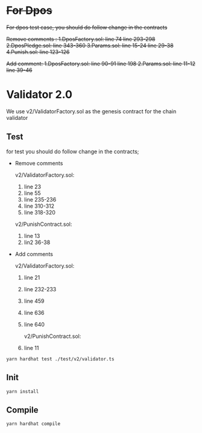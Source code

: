 # ~~For Dpos~~
~~For dpos test case, you should do follow change in the contracts~~

~~Remove comments :
1.DposFactory.sol:
line 74
line 293-298
2.DposPledge.sol:
line 343-360
3.Params.sol:
line 15-24
line 29-38
4.Punish.sol:
line 123-126~~

~~Add comment:
1.DposFactory.sol:
line 90-91
line 198
2.Params.sol:
line 11-12
line 39-46~~


# Validator 2.0

We use v2/ValidatorFactory.sol as the genesis contract for the chain validator
## Test
for test you should do follow change in the contracts;
- Remove comments

  v2/ValidatorFactory.sol:
  1. line 23
  2. line 55
  3. line 235-236
  4. line 310-312
  5. line 318-320

  v2/PunishContract.sol:
  1. line 13
  2. lin2 36-38
- Add comments

  v2/ValidatorFactory.sol:
  1. line 21
  2. line 232-233
  3. line 459
  4. line 636
  5. line 640

     v2/PunishContract.sol:
  1. line 11
```
yarn hardhat test ./test/v2/validator.ts
```
## Init
```
yarn install
```
## Compile
```
yarn hardhat compile
```
